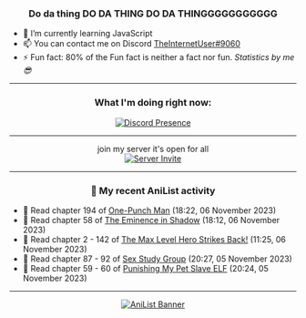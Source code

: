 <div align="center">

### Do da thing DO DA THING DO DA THINGGGGGGGGGGG
</div>

- 🌱 I’m currently learning JavaScript
- 📫 You can contact me on Discord [TheInternetUser#9060](https://discord.com/users/534117072796385300)
- ⚡ Fun fact: 80% of the Fun fact is neither a fact nor fun. _Statistics by me 😎_
<hr>

<div align="center">

### What I'm doing right now:
[![Discord Presence](https://lanyard.cnrad.dev/api/534117072796385300)](https://discord.com/users/534117072796385300)
<hr>

join my server it's open for all <br>
[![Server Invite](https://invidget.switchblade.xyz/bfYgVHxrSs)](https://discord.gg/bfYgVHxrSs)

<hr>
  
### 🌸 My recent AniList activity

</div>

<!-- ANILIST_ACTIVITY:start -->

-   📖 Read chapter 194 of [One-Punch Man](https://anilist.co/manga/74347) (18:22, 06 November 2023)
-   📖 Read chapter 58 of [The Eminence in Shadow](https://anilist.co/manga/106758) (18:12, 06 November 2023)
-   📖 Read chapter 2 - 142 of [The Max Level Hero Strikes Back!](https://anilist.co/manga/125636) (11:25, 06 November 2023)
-   📖 Read chapter 87 - 92 of [Sex Study Group](https://anilist.co/manga/145493) (20:27, 05 November 2023)
-   📖 Read chapter 59 - 60 of [Punishing My Pet Slave ELF](https://anilist.co/manga/143102) (20:24, 05 November 2023)

<!-- ANILIST_ACTIVITY:end -->
<hr>

<div align="center">

[![AniList Banner](https://img.anili.st/User/929966)](https://anilist.co/user/TheInternetUser)

<!-- ![Profile views](https://gpvc.arturio.dev/TheInternetUse7) Since 2023-01-09 -->
<br>


</div>
